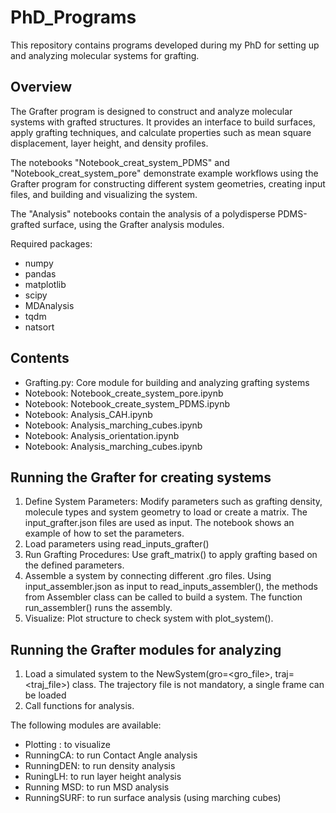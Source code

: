# PhD_Programs
This repository contains programs developed during my PhD for setting up and analyzing molecular systems for grafting.

## Overview

The Grafter program is designed to construct and analyze molecular systems with grafted structures. It provides an interface to build surfaces, apply grafting techniques, and calculate properties such as mean square displacement, layer height, and density profiles.

The notebooks "Notebook_creat_system_PDMS" and "Notebook_creat_system_pore" demonstrate example workflows using the Grafter program for constructing different system geometries, creating input files, and building and visualizing the system.

The "Analysis" notebooks contain the analysis of a polydisperse PDMS-grafted surface, using the Grafter analysis modules. 

Required packages:
- numpy
- pandas
- matplotlib
- scipy
- MDAnalysis
- tqdm
- natsort

## Contents

 - Grafting.py: Core module for building and analyzing grafting systems
 -  Notebook: Notebook_create_system_pore.ipynb
 - Notebook: Notebook_create_system_PDMS.ipynb
 - Notebook: Analysis_CAH.ipynb
 - Notebook: Analysis_marching_cubes.ipynb
 - Notebook: Analysis_orientation.ipynb
 - Notebook: Analysis_marching_cubes.ipynb

## Running the Grafter for creating systems

  1. Define System Parameters: Modify parameters such as grafting density, molecule types and system geometry to load or create a matrix. The input_grafter.json files are used as input. The notebook shows an example of how to set the parameters.
  2. Load parameters using read_inputs_grafter()
  3. Run Grafting Procedures: Use graft_matrix() to apply grafting based on the defined parameters.
  4. Assemble a system by connecting different .gro files. Using input_assembler.json as input to read_inputs_assembler(), the methods from Assembler class can be called to build a system. The function run_assembler() runs the assembly.
  5. Visualize: Plot structure to check system with plot_system().

## Running the Grafter modules for analyzing

 1. Load a simulated system to the NewSystem(gro=<gro_file>, traj=<traj_file>) class. The trajectory file is not mandatory, a single frame can be loaded
 2. Call functions for analysis.
  
 The following modules are available:
  - Plotting : to visualize
  - RunningCA: to run Contact Angle analysis
  - RunningDEN: to run density analysis
  - RuningLH: to run layer height analysis
  - Running MSD: to run MSD analysis
  - RunningSURF: to run surface analysis (using marching cubes)

